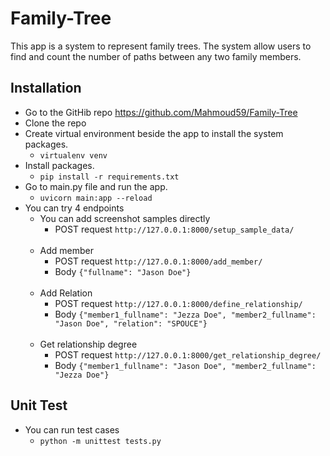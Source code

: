 # Family-Tree
 This app is a system to represent family trees.
 The system allow users to find and count the number of paths between any two
 family members.
 
## Installation
 - Go to the GitHib repo https://github.com/Mahmoud59/Family-Tree
 - Clone the repo
 - Create virtual environment beside the app to install the system packages.
   - `virtualenv venv`
 - Install packages.
   - `pip install -r requirements.txt`
 - Go to main.py file and run the app.
   - `uvicorn main:app --reload`
 - You can try 4 endpoints
   - You can add screenshot samples directly
     - POST request `http://127.0.0.1:8000/setup_sample_data/` <br><br>
   - Add member
     - POST request `http://127.0.0.1:8000/add_member/`
     - Body `{"fullname": "Jason Doe"}` <br><br>
   - Add Relation
     - POST request `http://127.0.0.1:8000/define_relationship/`
     - Body `{"member1_fullname": "Jezza Doe", "member2_fullname": "Jason Doe", "relation": "SPOUCE"}` <br><br>
   - Get relationship degree
     - POST request `http://127.0.0.1:8000/get_relationship_degree/`
     - Body `{"member1_fullname": "Jason Doe", "member2_fullname": "Jezza Doe"}`

## Unit Test
 - You can run test cases
   - `python -m unittest tests.py`